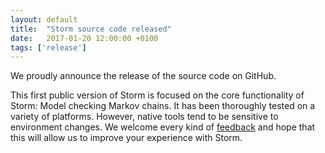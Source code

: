 ```yaml
---
layout: default
title:  "Storm source code released"
date:   2017-01-20 12:00:00 +0100
tags: ['release']
---
```


We proudly announce the release of the source code on GitHub.
<!--more-->

This first public version of Storm is focused on the core functionality of Storm: Model checking Markov chains. It has been thoroughly tested on a variety of platforms. However, native tools tend to be sensitive to environment changes. We welcome every kind of [<i class="fa fa-envelope" aria-hidden="true"></i> feedback](mailto:storm-dev@i2.informatik.rwth-aachen.de) and hope that this will allow us to improve your experience with Storm.
